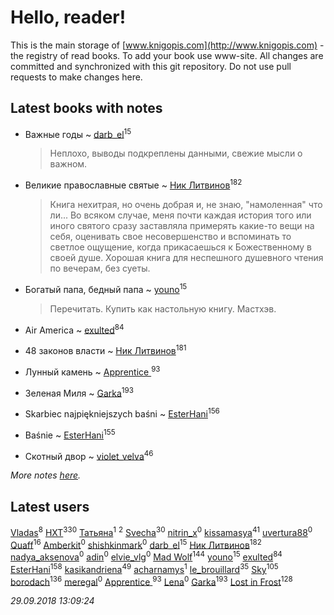# Hello, reader!
This is the main storage of [www.knigopis.com](http://www.knigopis.com) - the registry of read books.
To add your book use www-site. All changes are committed and synchronized with this git repository.
Do not use pull requests to make changes here.


## Latest books with notes
* Важные годы ~ [darb_el](users/184/184135339-vkontakte)<sup>15</sup>
    > Неплохо, выводы подкреплены данными, свежие мысли о важном.

* Великие православные святые ~ [Ник Литвинов](users/241/241974816-vkontakte)<sup>182</sup>
    > Книга нехитрая, но очень добрая и, не знаю, "намоленная" что ли... Во всяком случае, меня почти каждая история того или иного святого сразу заставляла примерять какие-то вещи на себя, оценивать свое несовершенство и вспоминать то светлое ощущение, когда прикасаешься к Божественному в своей душе. Хорошая книга для неспешного душевного чтения по вечерам, без суеты.

* Богатый папа, бедный папа ~ [youno](users/302/302928912-vkontakte)<sup>15</sup>
    > Перечитать. Купить как настольную книгу. Мастхэв.

* Air America ~ [exulted](users/100/100599204551896265722-google)<sup>84</sup>

* 48 законов власти ~ [Ник Литвинов](users/241/241974816-vkontakte)<sup>181</sup>

* Лунный камень ~ [Apprentice ](users/528/52821952-vkontakte)<sup>93</sup>

* Зеленая Миля ~ [Garka](users/115/115753719718250012620-google)<sup>193</sup>

* Skarbiec najpiękniejszych baśni ~ [EsterHani](users/305/30558181-vkontakte)<sup>156</sup>

* Baśnie ~ [EsterHani](users/305/30558181-vkontakte)<sup>155</sup>

* Скотный двор ~ [violet_velva](users/116/116961712580551399099-google)<sup>46</sup>


_More notes [here](latest_books_with_notes.md)._


## Latest users
[Vladas](users/107/107621344637148469804-google)<sup>8</sup> 
[HXT](users/100/100002563462782-facebook)<sup>330</sup> 
[Татьяна](users/114/114821747301663688800-google)<sup>1</sup> 
[](users/140/140020294-vkontakte)<sup>2</sup> 
[Svecha](users/118/118041836581529110049-google)<sup>30</sup> 
[nitrin_x](users/122/122404030-vkontakte)<sup>0</sup> 
[kissamasya](users/684/68439978-vkontakte)<sup>41</sup> 
[uvertura88](users/514/5146266-vkontakte)<sup>0</sup> 
[Quaff](users/122/12267158-vkontakte)<sup>16</sup> 
[Amberkit](users/226/2262103690484511-facebook)<sup>0</sup> 
[shishkinmark](users/270/2709231-vkontakte)<sup>0</sup> 
[darb_el](users/184/184135339-vkontakte)<sup>15</sup> 
[Ник Литвинов](users/241/241974816-vkontakte)<sup>182</sup> 
[nadya_aksenova](users/295/295951913-vkontakte)<sup>0</sup> 
[adin](users/348/348471867-vkontakte)<sup>0</sup> 
[elvie_vlg](users/483/48331025-vkontakte)<sup>0</sup> 
[Mad Wolf](users/947/94738840-vkontakte)<sup>144</sup> 
[youno](users/302/302928912-vkontakte)<sup>15</sup> 
[exulted](users/100/100599204551896265722-google)<sup>84</sup> 
[EsterHani](users/305/30558181-vkontakte)<sup>158</sup> 
[kasikandriena](users/152/152488954-vkontakte)<sup>49</sup> 
[acharnamys](users/102/102502018294958404491-google)<sup>1</sup> 
[le_brouillard](users/133/13330781-vkontakte)<sup>35</sup> 
[Sky](users/118/118049897850017649660-google)<sup>105</sup> 
[borodach](users/157/15706320-vkontakte)<sup>136</sup> 
[meregal](users/227/227369437-yandex)<sup>0</sup> 
[Apprentice ](users/528/52821952-vkontakte)<sup>93</sup> 
[Lena](users/433/433159683731186-facebook)<sup>0</sup> 
[Garka](users/115/115753719718250012620-google)<sup>193</sup> 
[Lost in Frost](users/103/103293621948650602575-google)<sup>128</sup> 


_29.09.2018 13:09:24_

